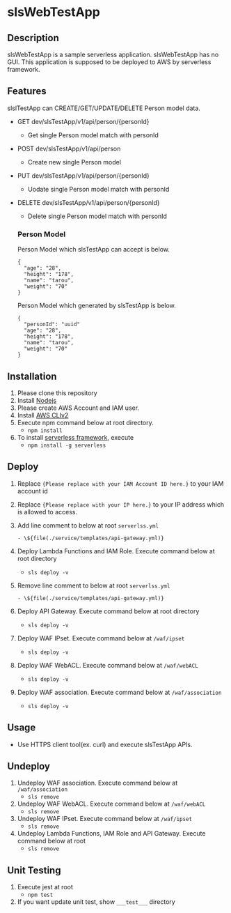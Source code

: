 # slsWebTestApp

## Description

slsWebTestApp is a sample serverless application. slsWebTestApp has no GUI.
This application is supposed to be deployed to AWS by serverless framework.

## Features

slslTestApp can CREATE/GET/UPDATE/DELETE Person model data.

- GET dev/slsTestApp/v1/api/person/{personId}
  - Get single Person model match with personId
- POST dev/slsTestApp/v1/api/person
  - Create new single Person model
- PUT dev/slsTestApp/v1/api/person/{personId}
  - Uodate single Person model match with personId
- DELETE dev/slsTestApp/v1/api/person/{personId}

  - Delete single Person model match with personId

  ### Person Model

  Person Model which slsTestApp can accept is below.

  ```
  {
    "age": "28",
    "height": "178",
    "name": "tarou",
    "weight": "70"
  }
  ```

  Person Model which generated by slsTestApp is below.

  ```
  {
    "personId": "uuid"
    "age": "28",
    "height": "178",
    "name": "tarou",
    "weight": "70"
  }
  ```

## Installation

1. Please clone this repository
2. Install [Nodejs](https://nodejs.org/)
3. Please create AWS Account and IAM user.
4. Install [AWS CLIv2](https://aws.amazon.com/cli/)
5. Execute npm command below at root directory.
   - `npm install`
6. To install [serverless framework](https://www.serverless.com/), execute
   - `npm install -g serverless`

## Deploy

1. Replace `{Please replace with your IAM Account ID here.}` to your IAM account id
2. Replace `{Please replace with your IP here.}` to your IP address which is allowed to access.
3. Add line comment to below at root `serverlss.yml`

   `- \${file(./service/templates/api-gateway.yml)}`

4. Deploy Lambda Functions and IAM Role. Execute command below at root directory
   - `sls deploy -v`
5. Remove line comment to below at root `serverlss.yml`

   `- \${file(./service/templates/api-gateway.yml)}`

6. Deploy API Gateway. Execute command below at root directory
   - `sls deploy -v`
7. Deploy WAF IPset. Execute command below at `/waf/ipset`
   - `sls deploy -v`
8. Deploy WAF WebACL. Execute command below at `/waf/webACL`
   - `sls deploy -v`
9. Deploy WAF association. Execute command below at `/waf/association`
   - `sls deploy -v`

## Usage

- Use HTTPS client tool(ex. curl) and execute slsTestApp APIs.

## Undeploy

1. Undeploy WAF association. Execute command below at `/waf/association`
   - `sls remove`
2. Undeploy WAF WebACL. Execute command below at `/waf/webACL`
   - `sls remove`
3. Undeploy WAF IPset. Execute command below at `/waf/ipset`
   - `sls remove`
4. Undeploy Lambda Functions, IAM Role and API Gateway. Execute command below at root
   - `sls remove`

## Unit Testing

1. Execute jest at root
   - `npm test`
2. If you want update unit test, show `___test___` directory
